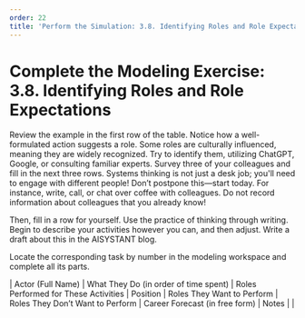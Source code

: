 ```yaml
---
order: 22
title: 'Perform the Simulation: 3.8. Identifying Roles and Role Expectations'
---
```


# Complete the Modeling Exercise: 3.8. Identifying Roles and Role Expectations

Review the example in the first row of the table. Notice how a well-formulated action suggests a role. Some roles are culturally influenced, meaning they are widely recognized. Try to identify them, utilizing ChatGPT, Google, or consulting familiar experts. Survey three of your colleagues and fill in the next three rows. Systems thinking is not just a desk job; you'll need to engage with different people! Don’t postpone this—start today. For instance, write, call, or chat over coffee with colleagues. Do not record information about colleagues that you already know!

Then, fill in a row for yourself. Use the practice of thinking through writing. Begin to describe your activities however you can, and then adjust. Write a draft about this in the AISYSTANT blog.

Locate the corresponding task by number in the modeling workspace and complete all its parts.

| Actor (Full Name) | What They Do (in order of time spent) | Roles Performed for These Activities | Position | Roles They Want to Perform | Roles They Don’t Want to Perform | Career Forecast (in free form) | Notes |
|